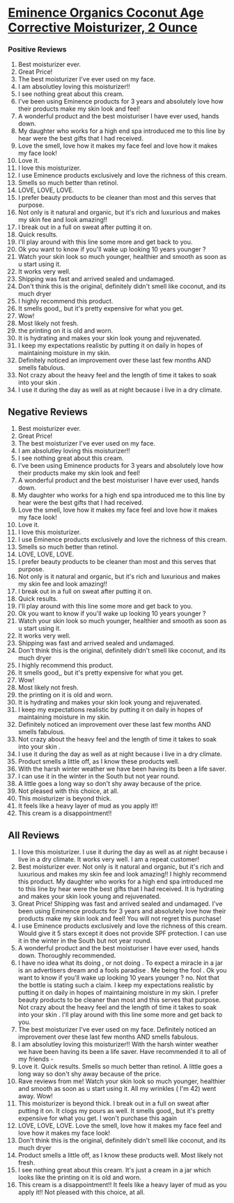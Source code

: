 # [Eminence Organics Coconut Age Corrective Moisturizer, 2 Ounce](https://products.checkmycream.com/products/Eminence-Organics-Coconut-Age-Corrective-Moisturizer-2-Ounce.html)

### Positive Reviews

<ol>
      <li>Best moisturizer ever.</li>
      <li>Great Price!</li>
      <li>The best moisturizer I&#x27;ve ever used on my face.</li>
      <li>I am absolutley loving this moisturizer!!</li>
      <li>I see nothing great about this cream.  </li>
      <li>I&#x27;ve been using Eminence products for 3 years and absolutely love how their products make my skin look and feel!</li>
      <li>A wonderful product and the best moisturiser I have ever used, hands down.</li>
      <li>My daughter who works for a high end spa introduced me to this line by hear were the best gifts that I had received.</li>
      <li>Love the smell, love how it makes my face feel and love how it makes my face look!</li>
      <li>Love it.</li>
      <li>I love this moisturizer.  </li>
      <li>I use Eminence products exclusively and love the richness of this cream.  </li>
      <li>Smells so much better than retinol.</li>
      <li>LOVE, LOVE, LOVE.</li>
      <li>I prefer beauty products to be cleaner than most and this serves that purpose.</li>
      <li>Not only is it natural and organic, but it&#x27;s rich and luxurious and makes my skin fee and look amazing!!</li>
      <li>I break out in a full on sweat after putting it on.  </li>
      <li>Quick results.</li>
      <li>I&#x27;ll play around with this line some more and get back to you.</li>
      <li>Ok you want to know if you&#x27;ll wake up looking 10 years younger ?</li>
      <li>Watch your skin look so much younger, healthier and smooth as soon as u start using it.</li>
      <li>It works very well.  </li>
      <li>Shipping was fast and arrived sealed and undamaged.</li>
      <li>Don&#x27;t think this is the original, definitely didn&#x27;t smell like coconut, and its much dryer</li>
      <li>I highly recommend this product.</li>
      <li>It smells good,, but it&#x27;s pretty expensive for what you get.  </li>
      <li>Wow!</li>
      <li>Most likely not fresh.</li>
      <li>the printing on it is old and worn.</li>
      <li>It is hydrating and makes your skin look young and rejuvenated.</li>
      <li>I keep my expectations realistic by putting  it on daily in hopes  of maintaining moisture in my skin.</li>
      <li>Definitely noticed an improvement over these last few months AND smells fabulous.</li>
      <li>Not crazy about the heavy feel and the length of time it takes to soak into your skin .</li>
      <li>I use it during the day as well as at night because i live in a dry climate.  </li>
</ol>


<h2>Negative Reviews</h2>
<ol>
<li> Best moisturizer ever.</li>
<li> Great Price!</li>
<li> The best moisturizer I&#x27;ve ever used on my face.</li>
<li> I am absolutley loving this moisturizer!!</li>
<li> I see nothing great about this cream.  </li>
<li> I&#x27;ve been using Eminence products for 3 years and absolutely love how their products make my skin look and feel!</li>
<li> A wonderful product and the best moisturiser I have ever used, hands down.</li>
<li> My daughter who works for a high end spa introduced me to this line by hear were the best gifts that I had received.</li>
<li> Love the smell, love how it makes my face feel and love how it makes my face look!</li>
<li> Love it.</li>
<li> I love this moisturizer.  </li>
<li> I use Eminence products exclusively and love the richness of this cream.  </li>
<li> Smells so much better than retinol.</li>
<li> LOVE, LOVE, LOVE.</li>
<li> I prefer beauty products to be cleaner than most and this serves that purpose.</li>
<li> Not only is it natural and organic, but it&#x27;s rich and luxurious and makes my skin fee and look amazing!!</li>
<li> I break out in a full on sweat after putting it on.  </li>
<li> Quick results.</li>
<li> I&#x27;ll play around with this line some more and get back to you.</li>
<li> Ok you want to know if you&#x27;ll wake up looking 10 years younger ?</li>
<li> Watch your skin look so much younger, healthier and smooth as soon as u start using it.</li>
<li> It works very well.  </li>
<li> Shipping was fast and arrived sealed and undamaged.</li>
<li> Don&#x27;t think this is the original, definitely didn&#x27;t smell like coconut, and its much dryer</li>
<li> I highly recommend this product.</li>
<li> It smells good,, but it&#x27;s pretty expensive for what you get.  </li>
<li> Wow!</li>
<li> Most likely not fresh.</li>
<li> the printing on it is old and worn.</li>
<li> It is hydrating and makes your skin look young and rejuvenated.</li>
<li> I keep my expectations realistic by putting  it on daily in hopes  of maintaining moisture in my skin.</li>
<li> Definitely noticed an improvement over these last few months AND smells fabulous.</li>
<li> Not crazy about the heavy feel and the length of time it takes to soak into your skin .</li>
<li> I use it during the day as well as at night because i live in a dry climate.  </li>
<li> Product smells a little off, as I know these products well.</li>
<li> With the harsh winter weather we have been having its been a life saver.  </li>
<li> I can use it in the winter in the South but not year round.</li>
<li> A little goes a long way so don&#x27;t shy away because of the price.</li>
<li> Not pleased with this choice, at all.</li>
<li> This moisturizer is beyond thick.  </li>
<li> It feels like a heavy layer of mud as you apply it!!</li>
<li> This cream is a disappointment!!  </li>
</ol>

<h2>All Reviews</h2>

<ol>
    <li> I love this moisturizer.  I use it during the day as well as at night because i live in a dry climate.  It works very well.  I am a repeat customer!</li>
    <li> Best moisturizer ever. Not only is it natural and organic, but it&#x27;s rich and luxurious and makes my skin fee and look amazing!! I highly recommend this product. My daughter who works for a high end spa introduced me to this line by hear were the best gifts that I had received. It is hydrating and makes your skin look young and rejuvenated.</li>
    <li> Great Price! Shipping was fast and arrived sealed and undamaged. I&#x27;ve been using Eminence products for 3 years and absolutely love how their products make my skin look and feel! You will not regret this purchase!</li>
    <li> I use Eminence products exclusively and love the richness of this cream.  Would give it 5 stars except it does not provide SPF protection.  I can use it in the winter in the South but not year round.</li>
    <li> A wonderful product and the best moisturiser I have ever used, hands down. Thoroughly recommended.</li>
    <li> I have no idea  what its doing , or not doing . To expect a miracle in a jar is an advertisers dream and a fools paradise . Me being the fool . Ok you want to know if you&#x27;ll wake up looking 10 years younger ? no. Not that the bottle is stating such a claim. I keep my expectations realistic by putting  it on daily in hopes  of maintaining moisture in my skin. I prefer beauty products to be cleaner than most and this serves that purpose. Not crazy about the heavy feel and the length of time it takes to soak into your skin . I&#x27;ll play around with this line some more and get back to you.</li>
    <li> The best moisturizer I&#x27;ve ever used on my face. Definitely noticed an improvement over these last few months AND smells fabulous.</li>
    <li> I am absolutley loving this moisturizer!! With the harsh winter weather we have been having its been a life saver.  Have recommended it to all of my friends -</li>
    <li> Love it. Quick results. Smells so much better than retinol. A little goes a long way so don&#x27;t shy away because of the price.</li>
    <li> Rave reviews from me!  Watch your skin look so much younger, healthier and smooth as soon as u start using it. All my wrinkles ( I&#x27;m 42) went away. Wow!</li>
    <li> This moisturizer is beyond thick.  I break out in a full on sweat after putting it on.  It clogs my pours as well.  It smells good,, but it&#x27;s pretty expensive for what you get.  I won&#x27;t purchase this again</li>
    <li> LOVE, LOVE, LOVE. Love the smell, love how it makes my face feel and love how it makes my face look!</li>
    <li> Don&#x27;t think this is the original, definitely didn&#x27;t smell like coconut, and its much dryer</li>
    <li> Product smells a little off, as I know these products well. Most likely not fresh.</li>
    <li> I see nothing great about this cream.  It&#x27;s just a cream in a jar which looks like the printing on it is old and worn.</li>
    <li> This cream is a disappointment!!  It feels like a heavy layer of mud as you apply it!! Not pleased with this choice, at all.</li>
</ol>




